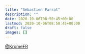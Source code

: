 ```yaml
---
title: "Sébastien Parrat"
description: ""
date: 2020-10-06T08:50:45+00:00
lastmod: 2020-10-06T08:50:45+00:00
draft: false
images: []
---
```


[@KromeFR](https://twitter.com/KromeFR)
